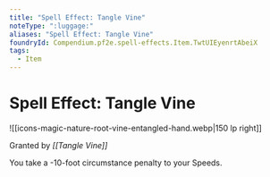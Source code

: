 ```yaml
---
title: "Spell Effect: Tangle Vine"
noteType: ":luggage:"
aliases: "Spell Effect: Tangle Vine"
foundryId: Compendium.pf2e.spell-effects.Item.TwtUIEyenrtAbeiX
tags:
  - Item
---
```


# Spell Effect: Tangle Vine
![[icons-magic-nature-root-vine-entangled-hand.webp|150 lp right]]

Granted by _[[Tangle Vine]]_

You take a -10-foot circumstance penalty to your Speeds.

